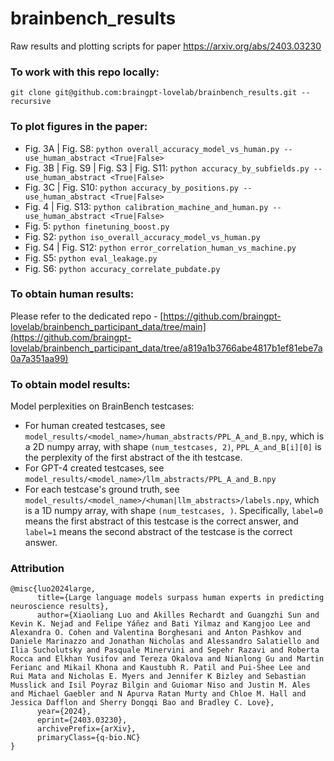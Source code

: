 # brainbench_results
Raw results and plotting scripts for paper https://arxiv.org/abs/2403.03230

### To work with this repo locally:
```
git clone git@github.com:braingpt-lovelab/brainbench_results.git --recursive
```

### To plot figures in the paper:
* Fig. 3A | Fig. S8: `python overall_accuracy_model_vs_human.py --use_human_abstract <True|False>`
* Fig. 3B | Fig. S9 | Fig. S3 | Fig. S11: `python accuracy_by_subfields.py --use_human_abstract <True|False>`
* Fig. 3C | Fig. S10: `python accuracy_by_positions.py --use_human_abstract <True|False>`
* Fig. 4 | Fig. S13: `python calibration_machine_and_human.py --use_human_abstract <True|False>`
* Fig. 5: `python finetuning_boost.py`
* Fig. S2: `python iso_overall_accuracy_model_vs_human.py`
* Fig. S4 | Fig. S12: `python error_correlation_human_vs_machine.py`
* Fig. S5: `python eval_leakage.py`
* Fig. S6: `python accuracy_correlate_pubdate.py`

### To obtain human results:
Please refer to the dedicated repo - [https://github.com/braingpt-lovelab/brainbench_participant_data/tree/main](https://github.com/braingpt-lovelab/brainbench_participant_data/tree/a819a1b3766abe4817b1ef81ebe7a0a7a351aa99)

### To obtain model results:
Model perplexities on BrainBench testcases:
* For human created testcases, see `model_results/<model_name>/human_abstracts/PPL_A_and_B.npy`, which is a 2D numpy array, with shape `(num_testcases, 2)`, `PPL_A_and_B[i][0]` is the perplexity of the first abstract of the ith testcase.
* For GPT-4 created testcases, see `model_results/<model_name>/llm_abstracts/PPL_A_and_B.npy`
* For each testcase's ground truth, see `model_results/<model_name>/<human|llm_abstracts>/labels.npy`, which is a 1D numpy array, with shape `(num_testcases, )`. Specifically, `label=0` means the first abstract of this testcase is the correct answer, and `label=1` means the second abstract of the testcase is the correct answer.

### Attribution
```
@misc{luo2024large,
      title={Large language models surpass human experts in predicting neuroscience results}, 
      author={Xiaoliang Luo and Akilles Rechardt and Guangzhi Sun and Kevin K. Nejad and Felipe Yáñez and Bati Yilmaz and Kangjoo Lee and Alexandra O. Cohen and Valentina Borghesani and Anton Pashkov and Daniele Marinazzo and Jonathan Nicholas and Alessandro Salatiello and Ilia Sucholutsky and Pasquale Minervini and Sepehr Razavi and Roberta Rocca and Elkhan Yusifov and Tereza Okalova and Nianlong Gu and Martin Ferianc and Mikail Khona and Kaustubh R. Patil and Pui-Shee Lee and Rui Mata and Nicholas E. Myers and Jennifer K Bizley and Sebastian Musslick and Isil Poyraz Bilgin and Guiomar Niso and Justin M. Ales and Michael Gaebler and N Apurva Ratan Murty and Chloe M. Hall and Jessica Dafflon and Sherry Dongqi Bao and Bradley C. Love},
      year={2024},
      eprint={2403.03230},
      archivePrefix={arXiv},
      primaryClass={q-bio.NC}
}
```
